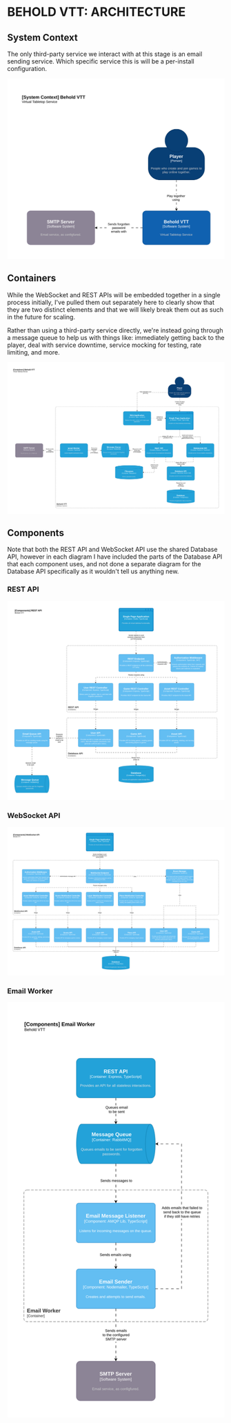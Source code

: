 BEHOLD VTT: ARCHITECTURE
========================

## System Context

The only third-party service we interact with at this stage is an email sending service.  Which
specific service this is will be a per-install configuration.

![C4 System Context Diagram](./images/c4-context.drawio.svg)

## Containers

While the WebSocket and REST APIs will be embedded together in a single process initially, I've
pulled them out separately here to clearly show that they are two distinct elements and that we will
likely break them out as such in the future for scaling.

Rather than using a third-party service directly, we're instead going through a message queue to
help us with things like: immediately getting back to the player, deal with service downtime,
service mocking for testing, rate limiting, and more.

![C4 Container Diagram](./images/c4-containers.drawio.svg)

## Components

Note that both the REST API and WebSocket API use the shared Database API, however in each diagram I have included the parts of the Database API that each component uses, and not done a separate diagram for the Database API specifically as it wouldn't tell us anything new.

### REST API

![REST API: C4 Components Diagram](./images/c4-components-rest.drawio.svg)

### WebSocket API

![WebSocket API: C4 Components Diagram](./images/c4-components-websocket.drawio.svg)

### Email Worker

![Email Worker: C4 Components Diagram](./images/c4-components-email-worker.drawio.svg)